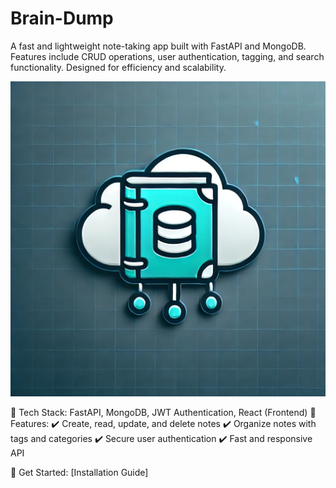 # Brain-Dump
A fast and lightweight note-taking app built with FastAPI and MongoDB. Features include CRUD operations, user authentication, tagging, and search functionality. Designed for efficiency and scalability.

![img.png](img.png)

🔹 Tech Stack: FastAPI, MongoDB, JWT Authentication, React (Frontend)
🔹 Features:
✔️ Create, read, update, and delete notes
✔️ Organize notes with tags and categories
✔️ Secure user authentication
✔️ Fast and responsive API

🚀 Get Started: [Installation Guide]
